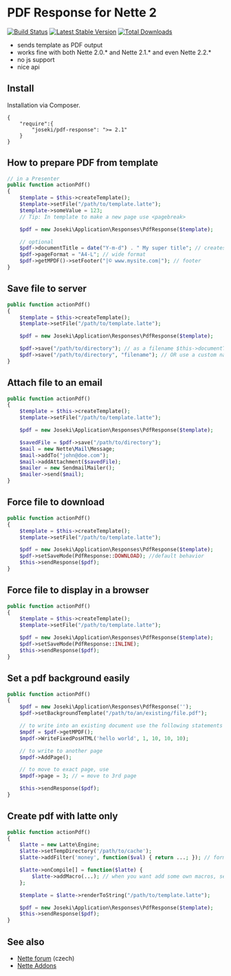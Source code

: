PDF Response for Nette 2
===

[![Build Status](https://travis-ci.org/Joseki/PdfResponse.svg?branch=master)](https://travis-ci.org/Joseki/PdfResponse)
[![Latest Stable Version](https://poser.pugx.org/joseki/pdf-response/v/stable)](https://packagist.org/packages/joseki/pdf-response)
[![Total Downloads](https://poser.pugx.org/joseki/pdf-response/downloads)](https://packagist.org/packages/joseki/pdf-response)

- sends template as PDF output
- works fine with both Nette 2.0.* and Nette 2.1.* and even Nette 2.2.*
- no js support
- nice api

Install
---
Installation via Composer.


```
{
    "require":{
        "joseki/pdf-response": ">= 2.1"
    }
}
```


How to prepare PDF from template
---

```php
// in a Presenter
public function actionPdf()
{
    $template = $this->createTemplate();
    $template->setFile("/path/to/template.latte");
    $template->someValue = 123;
    // Tip: In template to make a new page use <pagebreak>

    $pdf = new Joseki\Application\Responses\PdfResponse($template);

    // optional
    $pdf->documentTitle = date("Y-m-d") . " My super title"; // creates filename 2012-06-30-my-super-title.pdf
    $pdf->pageFormat = "A4-L"; // wide format
    $pdf->getMPDF()->setFooter("|© www.mysite.com|"); // footer
}
```

Save file to server
---

```php
public function actionPdf()
{
    $template = $this->createTemplate();
    $template->setFile("/path/to/template.latte");

    $pdf = new Joseki\Application\Responses\PdfResponse($template);

    $pdf->save("/path/to/directory"); // as a filename $this->documentTitle will be used
    $pdf->save("/path/to/directory", "filename"); // OR use a custom name
}
```

Attach file to an email
---

```php
public function actionPdf()
{
    $template = $this->createTemplate();
    $template->setFile("/path/to/template.latte");

    $pdf = new Joseki\Application\Responses\PdfResponse($template);

    $savedFile = $pdf->save("/path/to/directory");
    $mail = new Nette\Mail\Message;
    $mail->addTo("john@doe.com");
    $mail->addAttachment($savedFile);
    $mailer = new SendmailMailer();
    $mailer->send($mail);
}
```

Force file to download
---

```php
public function actionPdf()
{
    $template = $this->createTemplate();
    $template->setFile("/path/to/template.latte");

    $pdf = new Joseki\Application\Responses\PdfResponse($template);
    $pdf->setSaveMode(PdfResponse::DOWNLOAD); //default behavior
    $this->sendResponse($pdf);
}
```

Force file to display in a browser
---

```php
public function actionPdf()
{
    $template = $this->createTemplate();
    $template->setFile("/path/to/template.latte");

    $pdf = new Joseki\Application\Responses\PdfResponse($template);
    $pdf->setSaveMode(PdfResponse::INLINE);
    $this->sendResponse($pdf);
}
```   

Set a pdf background easily
---

```php
public function actionPdf()
{
    $pdf = new Joseki\Application\Responses\PdfResponse('');
    $pdf->setBackgroundTemplate("/path/to/an/existing/file.pdf");

    // to write into an existing document use the following statements
    $mpdf = $pdf->getMPDF();
    $mpdf->WriteFixedPosHTML('hello world', 1, 10, 10, 10);

    // to write to another page
    $mpdf->AddPage();

    // to move to exact page, use
    $mpdf->page = 3; // = move to 3rd page

    $this->sendResponse($pdf);
}
```

Create pdf with latte only
---

```php
public function actionPdf()
{
    $latte = new Latte\Engine;
    $latte->setTempDirectory('/path/to/cache');
    $latte->addFilter('money', function($val) { return ...; }); // formerly registerHelper()

    $latte->onCompile[] = function($latte) {
        $latte->addMacro(...); // when you want add some own macros, see http://goo.gl/d5A1u2
    };

    $template = $latte->renderToString("/path/to/template.latte");

    $pdf = new Joseki\Application\Responses\PdfResponse($template);
    $this->sendResponse($pdf);
}
```

See also
---

- [Nette forum](http://forum.nette.org/cs/3726-addon-pdfresponse-pdfresponse) (czech)
- [Nette Addons](http://addons.nette.org/joseki/pdf-response)
